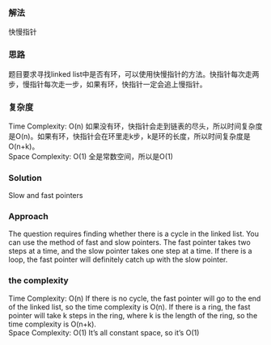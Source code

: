 ### 解法 
快慢指针

### 思路
题目要求寻找linked list中是否有环，可以使用快慢指针的方法。快指针每次走两步，慢指针每次走一步，如果有环，快指针一定会追上慢指针。

### 复杂度
Time Complexity: O(n) 如果没有环，快指针会走到链表的尽头，所以时间复杂度是O(n)。如果有环，快指针会在环里走k步，k是环的长度，所以时间复杂度是O(n+k)。  
Space Complexity: O(1) 全是常数空间，所以是O(1)


### Solution
Slow and fast pointers

### Approach
The question requires finding whether there is a cycle in the linked list. You can use the method of fast and slow pointers. The fast pointer takes two steps at a time, and the slow pointer takes one step at a time. If there is a loop, the fast pointer will definitely catch up with the slow pointer.

### the complexity
Time Complexity: O(n) If there is no cycle, the fast pointer will go to the end of the linked list, so the time complexity is O(n). If there is a ring, the fast pointer will take k steps in the ring, where k is the length of the ring, so the time complexity is O(n+k).  
Space Complexity: O(1) It’s all constant space, so it’s O(1)